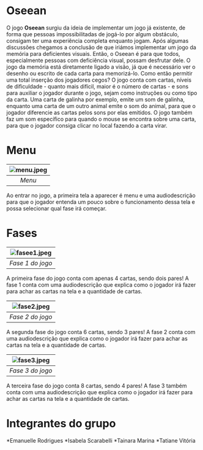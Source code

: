 # Oseean
O jogo **Oseean** surgiu da ideia de implementar um jogo já existente, de forma que pessoas impossibilitadas de jogá-lo por algum obstáculo, consigam ter uma experiência completa enquanto jogam. Após algumas discussões chegamos a conclusão de que iriámos implementar um jogo da memória para deficientes visuais. Então, o Oseean é para que todos, especialmente pessoas com deficiência visual, possam desfrutar dele.
O jogo da memória está diretamente ligado a visão, já que é necessário ver o desenho ou escrito de cada carta para memorizá-lo. Como então permitir uma total inserção dos jogadores cegos?
O jogo conta com cartas, níveis de dificuldade - quanto mais difícil, maior é o número de cartas - e sons para auxiliar o jogador durante o jogo, sejam como instruções ou como tipo da carta. Uma carta de galinha por exemplo, emite um som de galinha, enquanto uma carta de um outro animal emite o som do animal, para que o jogador diferencie as cartas pelos sons por elas emitidos. O jogo também faz um som específico para quando o mouse se encontra sobre uma carta, para que o jogador consiga clicar no local fazendo a carta virar.

# Menu
| ![menu.jpeg](https://github.com/TP-Coltec-UFMG/Oseeans/blob/main/img/menu.jpeg) | 
|:--:| 
| *Menu* |

Ao entrar no jogo, a primeira tela a aparecer é menu e uma audiodescrição para que o jogador entenda um pouco sobre o funcionamento dessa tela e possa selecionar qual fase irá começar.

# Fases

| ![fasee1.jpeg](https://github.com/TP-Coltec-UFMG/Oseean/blob/main/img/fasee1.jpeg) | 
|:--:| 
| *Fase 1 do jogo* |

A primeira fase do jogo conta com apenas 4 cartas, sendo dois pares! A fase 1 conta com uma audiodescrição que explica como o jogador irá fazer para achar as cartas na tela e a quantidade de cartas.

| ![fase2.jpeg](https://github.com/TP-Coltec-UFMG/Oseean/blob/main/img/fase2.jpeg) |
|:--:| 
| *Fase 2 do jogo* |

A segunda fase do jogo conta 6 cartas, sendo 3 pares! A fase 2 conta com uma audiodescrição que explica como o jogador irá fazer para achar as cartas na tela e a quantidade de cartas.

| ![fase3.jpeg](https://github.com/TP-Coltec-UFMG/Oseean/blob/main/img/fase3.jpeg) |
|:--:| 
| *Fase 3 do jogo* |

A terceira fase do jogo conta 8 cartas, sendo 4 pares! A fase 3 também conta com uma audiodescrição que explica como o jogador irá fazer para achar as cartas na tela e a quantidade de cartas.

# Integrantes do grupo
*Emanuelle Rodrigues
*Isabela Scarabelli
*Tainara Marina
*Tatiane Vitória
